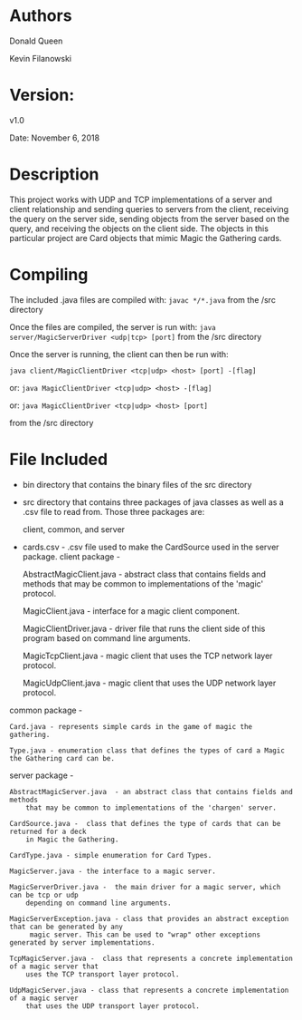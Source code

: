 # Authors
Donald Queen

Kevin Filanowski

# Version: 
v1.0

Date: November 6, 2018

# Description
This project works with UDP and TCP implementations of a server and client
relationship and sending queries to servers from the client, receiving the query 
on the server side, sending objects from the server based on the query, and receiving
the objects on the client side. The objects in this particular project are Card objects
that mimic Magic the Gathering cards. 

# Compiling
The included .java files are compiled with:
`javac */*.java` from the /src directory

Once the files are compiled, the server is run with:
`java server/MagicServerDriver <udp|tcp> [port]` from the /src directory

Once the server is running, the client can then be run with:

`java client/MagicClientDriver <tcp|udp> <host> [port] -[flag]`

or: `java MagicClientDriver <tcp|udp> <host> -[flag]`

or: `java MagicClientDriver <tcp|udp> <host> [port]`

from the /src directory 

# File Included

- bin directory that contains the binary files of the src directory
- src directory that contains three packages of java classes as well as a .csv file
  to read from. Those three packages are: 

    client, common, and server

- cards.csv - .csv file used to make the CardSource used in the server package.
client package -

    AbstractMagicClient.java - abstract class that contains fields
        and methods that may be common to implementations of the
        'magic' protocol.

    MagicClient.java - interface for a magic client component.

    MagicClientDriver.java - driver file that runs the client side of this program
        based on command line arguments.

    MagicTcpClient.java - magic client that uses the TCP network layer protocol.

    MagicUdpClient.java - magic client that uses the UDP network layer protocol.

common package -

    Card.java - represents simple cards in the game of magic the gathering.

    Type.java - enumeration class that defines the types of card a Magic the Gathering card can be.

server package -

    AbstractMagicServer.java  - an abstract class that contains fields and methods 
        that may be common to implementations of the 'chargen' server.

    CardSource.java -  class that defines the type of cards that can be returned for a deck 
        in Magic the Gathering.

    CardType.java - simple enumeration for Card Types.

    MagicServer.java - the interface to a magic server.

    MagicServerDriver.java -  the main driver for a magic server, which can be tcp or udp 
        depending on command line arguments.

    MagicServerException.java - class that provides an abstract exception that can be generated by any
         magic server. This can be used to "wrap" other exceptions generated by server implementations.

    TcpMagicServer.java -  class that represents a concrete implementation of a magic server that
        uses the TCP transport layer protocol.

    UdpMagicServer.java - class that represents a concrete implementation of a magic server
        that uses the UDP transport layer protocol.
    

    
